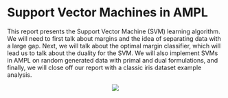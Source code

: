 # Support Vector Machines in AMPL
This report presents the Support Vector Machine (SVM) learning algorithm. We will need to first talk about margins and the idea of separating data with a large gap. Next, we will talk about the optimal margin classifier, which will lead us to talk about the duality for the SVM. We will also implement SVMs in AMPL on random generated data with primal and dual formulations, and finally, we will close off our report with a classic iris dataset example analysis.



<p align="center">
<img src="https://eight2late.files.wordpress.com/2016/12/svm-fig-1.png">
</p>

